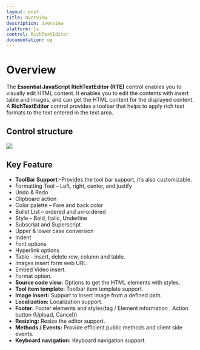 ```yaml
---
layout: post
title: Overview
description: overview
platform: js
control: RichTextEditor
documentation: ug
---
```


# Overview

The **Essential JavaScript RichTextEditor (RTE)** control enables you to visually edit HTML content. It enables you to edit the contents with insert table and images, and can get the HTML content for the displayed content. A **RichTextEditor** control provides a toolbar that helps to apply rich text formats to the text entered in the text area.  

## Control structure

![]("/js/RichTextEditor/Overview_images/Overview_img1.png") 

## Key Feature

* **ToolBar Support**:-Provides the tool bar support, it’s also customizable.
* Formatting Tool – Left, right, center, and justify
* Undo & Redo
* Clipboard action
* Color palette – Fore and back color
* Bullet List – ordered and un-ordered
* Style – Bold, Italic, Underline
* Subscript and Superscript 
* Upper & lower case conversion
* Indent
* Font options
* Hyperlink options
* Table - insert, delete row, column and table.
* Images insert form web URL.
* Embed Video insert.
* Format option.
* **Source code view:** Options to get the HTML elements with styles.
* **Tool item template:** Toolbar item template support.
* **Image insert:** Support to insert image from a defined path.
* **Localization:** Localization support. 
* **Footer:** Footer elements and styles(tag / Element information , Action button (Upload, Cancel))
* **Resizing:** Resize the editor support. 
* **Methods / Events:** Provide efficient public methods and client side events.
* **Keyboard navigation:** Keyboard navigation support.



